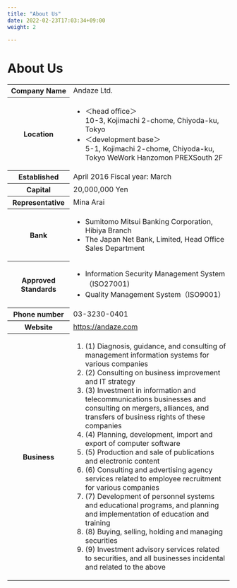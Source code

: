 ```yaml
---
title: "About Us"
date: 2022-02-23T17:03:34+09:00
weight: 2
 
---
```


<h1>About Us</h1>

<!-- ## What is Andaze ?

Leveraging IT Tech from Around the World
We create the best products by communicating with users.
and communicate with users to create the best products.
We are a next-generation development company that creates optimal products by communicating with users.

Andaze creates products that change common sense.
"Andaze", which creates products that change the way we think about the world. -->

<!-- ## About Us -->

<table>

<tbody>

<tr class="flex p-8 border-0 bg-gray-50">
<th class="w-1/3 font-bold">Company Name</th>
<td class="w-2/3 p-0">Andaze Ltd.</td>
</tr>

<tr class="flex p-8 border-0">
<th class="w-1/3 font-bold">Location</th>
<td class="w-2/3 p-0">
<ul class="list-none p-0">
<li class="p-0 mt-0 mb-4"> ＜head office＞<br>10-3, Kojimachi 2-chome, Chiyoda-ku, Tokyo</li>
<li class="p-0 mt-0">＜development base＞<br>5-1, Kojimachi 2-chome, Chiyoda-ku, Tokyo
WeWork Hanzomon PREXSouth 2F</li>
</ul>
</td>
</tr>

<tr class="flex p-8 border-0 bg-gray-50">
<th class="w-1/3 font-bold">Established</th>
<td class="w-2/3 p-0">April 2016 Fiscal year: March</td>
</tr>

<tr class="flex p-8 border-0">
<th class="w-1/3 font-bold">Capital</th>
<td class="w-2/3 p-0">20,000,000 Yen</td>
</tr>

<tr class="flex p-8 border-0 bg-gray-50">
<th class="w-1/3 font-bold">Representative</th>
<td class="w-2/3 p-0">Mina Arai</td>
</tr>

<tr class="flex p-8 border-0">
<th class="w-1/3 font-bold">Bank</th>
<td class="w-2/3 p-0">
<ul class="list-none p-0">
<li class="p-0 mt-0 mb-4">Sumitomo Mitsui Banking Corporation, Hibiya Branch</li>
<li class="p-0 mt-0 ">The Japan Net Bank, Limited, Head Office Sales Department</li>
</ul>
</td>
</tr>

<tr class="flex p-8 border-0 bg-gray-50">
<th class="w-1/3 font-bold">Approved Standards</th>
<td class="w-2/3 p-0">
<ul class="list-none p-0">
<li class="p-0 mt-0 mb-4">Information Security Management System（ISO27001)</li>
<li class="p-0 mt-0">Quality Management System（ISO9001）</li>
</ul>
</td>
</tr>

<tr class="flex p-8 border-0">
<th class="w-1/3 font-bold">Phone number</th>
<td class="w-2/3 p-0">03-3230-0401</td>
</tr>

<tr class="flex p-8 border-0 bg-gray-50">
<th class="w-1/3 font-bold">Website</td>
<td class="w-2/3 p-0"><a href="https://www.andaze.com/en/">https://andaze.com</a></td>
</tr>

<tr class="flex p-8 border-0">
<th class="w-1/3 font-bold">Business</th>
<td class="w-2/3 p-0">
<ol class="list-none p-0">
<li class="p-0 mt-0 mb-4">(1) Diagnosis, guidance, and consulting of management information systems for various companies</li>
<li class="p-0 mt-0 mb-4">(2) Consulting on business improvement and IT strategy</li>
<li class="p-0 mt-0 mb-4">(3) Investment in information and telecommunications businesses and consulting on mergers, alliances, and transfers of business rights of these companies</li>
<li class="p-0 mt-0 mb-4">(4) Planning, development, import and export of computer software</li>
<li class="p-0 mt-0 mb-4">(5) Production and sale of publications and electronic content</li>
<li class="p-0 mt-0 mb-4">(6) Consulting and advertising agency services related to employee recruitment for various companies</li>
<li class="p-0 mt-0 mb-4">(7) Development of personnel systems and educational programs, and planning and implementation of education and training</li>
<li class="p-0 mt-0 mb-4">(8) Buying, selling, holding and managing securities</li>
<li class="p-0 mt-0">(9) Investment advisory services related to securities, and all businesses incidental and related to the above</li>
</ol>
</td>
</tr>

</tbody>

</table>